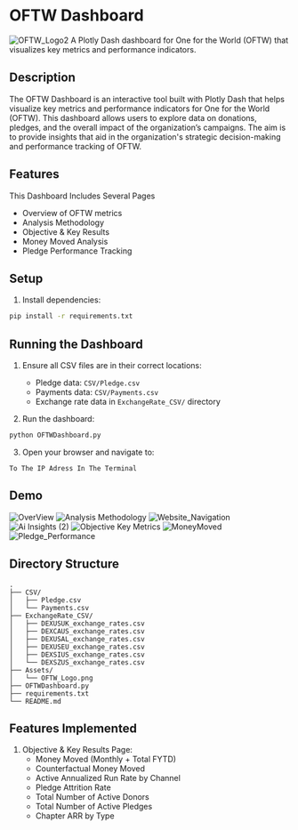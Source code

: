# OFTW Dashboard
![OFTW_Logo2](https://github.com/user-attachments/assets/1c7e5d59-76a2-4802-bd48-2920c54359ff)
A Plotly Dash dashboard for One for the World (OFTW) that visualizes key metrics and performance indicators.

## Description

The OFTW Dashboard is an interactive tool built with Plotly Dash that helps visualize key metrics and performance indicators for One for the World (OFTW). This dashboard allows users to explore data on donations, pledges, and the overall impact of the organization’s campaigns. The aim is to provide insights that aid in the organization's strategic decision-making and performance tracking of OFTW.

## Features

This Dashboard Includes Several Pages
- Overview of OFTW metrics
- Analysis Methodology
- Objective & Key Results
- Money Moved Analysis
- Pledge Performance Tracking

## Setup
1. Install dependencies:
```bash
pip install -r requirements.txt
```

## Running the Dashboard

1. Ensure all CSV files are in their correct locations:
   - Pledge data: `CSV/Pledge.csv`
   - Payments data: `CSV/Payments.csv`
   - Exchange rate data in `ExchangeRate_CSV/` directory

2. Run the dashboard:
```bash
python OFTWDashboard.py
```

3. Open your browser and navigate to:
```
To The IP Adress In The Terminal
```
## Demo
![OverView](https://github.com/user-attachments/assets/b74d34e3-4c48-44ac-9ef6-a848d2b3cd7f)
![Analysis   Methodology](https://github.com/user-attachments/assets/b54d8a2a-0280-44e9-b275-04d5dced8c23)
![Website_Navigation](https://github.com/user-attachments/assets/1fc1df33-6a3e-4ac8-8b61-896a12cd3e2a)
![Ai Insights (2)](https://github.com/user-attachments/assets/207abaa9-f0ec-408c-bfa5-6acf74212494)
![Objective   Key Metrics](https://github.com/user-attachments/assets/4087fdc1-4aa1-414e-b32d-79cb3c430a79)
![MoneyMoved](https://github.com/user-attachments/assets/482c1b16-bc68-4dd3-9605-306e688b9971)
![Pledge_Performance](https://github.com/user-attachments/assets/244acd7a-45c9-4b1b-b256-74f63c0c0337)


## Directory Structure

```
.
├── CSV/
│   ├── Pledge.csv
│   └── Payments.csv
├── ExchangeRate_CSV/
│   ├── DEXUSUK_exchange_rates.csv
│   ├── DEXCAUS_exchange_rates.csv
│   ├── DEXUSAL_exchange_rates.csv
│   ├── DEXUSEU_exchange_rates.csv
│   ├── DEXSIUS_exchange_rates.csv
│   └── DEXSZUS_exchange_rates.csv
├── Assets/
│   └── OFTW_Logo.png
├── OFTWDashboard.py
├── requirements.txt
└── README.md
```

## Features Implemented

1. Objective & Key Results Page:
   - Money Moved (Monthly + Total FYTD)
   - Counterfactual Money Moved
   - Active Annualized Run Rate by Channel
   - Pledge Attrition Rate
   - Total Number of Active Donors
   - Total Number of Active Pledges
   - Chapter ARR by Type

